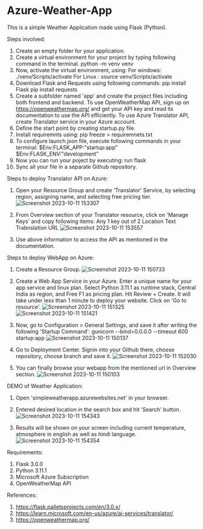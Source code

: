 # Azure-Weather-App
This is a simple Weather Application made using Flask (Python).

Steps involved:
1. Create an empty folder for your application.
2. Create a virtual environment for your project by typing following command in the terminal.
   python -m venv venv
3. Now, activate the virtual environment, using:
   For windows: ./venv/Scripts/activate
   For Linux  : source venv/Scripts/activate
4. Download Flask and Requests using following commands:
   pip install Flask
   pip install requests
5. Create a subfolder named 'app' and create the project files including both frontend and backend.
   To use OpenWeatherMap API, sign up on https://openweathermap.org/ and get your API key and read its documentation to use      the API efficiently.
   To use Azure Translator API, create Translator service in your Azure account.
7. Define the start point by creating startup.py file.
8. Install requiremnts using:
   pip freeze > requiremnets.txt
9. To configure launch.json file, execute following commands in your terminal:
   $Env:FLASK_APP:"startup:app"
   $Env:FLASK_ENV:"development"
10. Now you can run your poject by executing:
    run flask
11. Sync all your file in a separate Github repository.


Steps to deploy Translator API on Azure:

1. Open your Resource Group and create 'Translator' Service, by selecting region, assigning name, and selecting free pricing tier.
   ![Screenshot 2023-10-11 153307](https://github.com/RohanLuhar/Azure-Weather-App/assets/99538858/0cdc7b23-b2a2-48ad-be1a-728d8df0d76f)
   
2. From Overview section of your Translator resource, click on 'Manage Keys' and copy following items:
   Any 1 key out of 2
   Location
   Text Trabnslation URL
   ![Screenshot 2023-10-11 153557](https://github.com/RohanLuhar/Azure-Weather-App/assets/99538858/dd8e6e2e-6a40-42ae-a985-5d61838cf65d)

3. Use above information to access the API as mentioned in the documentation.


Steps to deploy WebApp on Azure:

1. Create a Resource Group.
   ![Screenshot 2023-10-11 150733](https://github.com/RohanLuhar/Azure-Weather-App/assets/99538858/04ee3cbf-d042-45a6-b5a7-0857b68c9a9f)
   
2. Create a Web App Service in your Azure.
   Enter a unique name for your app service and linux plan.
   Select Python 3.11.1 as runtime stack, Central India as region, and Free F1 as pricing plan.
   Hit Review + Create.
   It will take under less than 1 minute to deploy your website. Click on 'Go to resource'.
   ![Screenshot 2023-10-11 151325](https://github.com/RohanLuhar/Azure-Weather-App/assets/99538858/cd3e4b9e-3c71-4820-b62b-ecf17d6f28b9)
   ![Screenshot 2023-10-11 151421](https://github.com/RohanLuhar/Azure-Weather-App/assets/99538858/b32f69de-9aee-483d-93a0-5af6144b5063)
   
3. Now, go to Configuration > General Settings, and save it after writing the following 'Startup Command':
   gunicorn --bind=0.0.0.0 --timeout 600 startup:app
   ![Screenshot 2023-10-11 150137](https://github.com/RohanLuhar/Azure-Weather-App/assets/99538858/9c8494c0-9e83-4636-96aa-97b295ba9aeb)
   
4. Go to Deployment Center.
   Signin into your Github there, choose repository, choose branch and save it.
   ![Screenshot 2023-10-11 152030](https://github.com/RohanLuhar/Azure-Weather-App/assets/99538858/3855db00-85ee-44af-bd65-fa12f2230352)

   
5. You can finally browse your webapp from the mentioned url in Overview section.
   ![Screenshot 2023-10-11 150103](https://github.com/RohanLuhar/Azure-Weather-App/assets/99538858/08b1d00c-71cc-4a85-8da7-ac18a93abaaf)


DEMO of Weather Application:

1. Open 'simpleweatherapp.azurewebsites.net' in your browser.

2. Entered desired location in the search box and hit 'Search' button.
   ![Screenshot 2023-10-11 154343](https://github.com/RohanLuhar/Azure-Weather-App/assets/99538858/c446bd64-659a-444b-8245-7d8e95dc2103)

3. Results will be shown on your screen including current temperature, atmosphere in english as well as hindi language.
   ![Screenshot 2023-10-11 154354](https://github.com/RohanLuhar/Azure-Weather-App/assets/99538858/1491b5f4-17b1-41f5-9070-cd2682e88b06)


Requirements:
1. Flask 3.0.0
2. Python 3.11.1
3. Microsoft Azure Subscription
4. OpenWeatherMap API


References:
1. https://flask.palletsprojects.com/en/3.0.x/
2. https://learn.microsoft.com/en-us/azure/ai-services/translator/
3. https://openweathermap.org/
